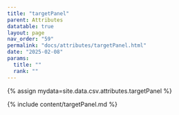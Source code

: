 ```yaml
---
title: "targetPanel"
parent: Attributes
datatable: true
layout: page
nav_order: "59"
permalink: "docs/attributes/targetPanel.html"
date: "2025-02-08"
params:
  title: ""
  rank: ""
---
```

{% assign mydata=site.data.csv.attributes.targetPanel %} 

{% include content/targetPanel.md %}

